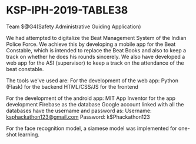 # KSP-IPH-2019-TABLE38
Team $@G4(Safety Administrative Guiding Application)

We had attempted to digitalize the Beat Management System of the Indian Police Force. We achieve this by developing a mobile app for the Beat Constable, which is intended to replace the Beat Books and also to keep a track on whether he does his rounds sincerely. We also have developed a web app for the ASI (supervisor) to keep a track on the attendance of the beat constable. 


The tools we've used are:
For the development of the web app:
Python (Flask) for the backend
HTML/CSS/JS for the frontend


For the development of the android app:
MIT App Inventor for the app development
Firebase as the database
Google account linked with all the databases have the username and password as:
Username: ksphackathon123@gmail.com
Password: k$Phackathon123


For the face recognition model, a siamese model was implemented for one-shot learning.
